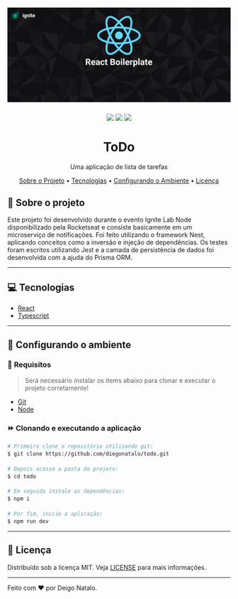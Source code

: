 <h1 align="center">
  <img alt="Logo" src="assets/readme-banner.jpg" alt="Exemplo">
</h1>

<p align="center">
  <img src="https://img.shields.io/badge/code_style-prettier-ff69b4.svg"/>
  <img src="https://img.shields.io/badge/commitizen-friendly-brightgreen.svg"/>
  <img src="https://img.shields.io/badge/license-MIT-blue" />
</p>

<h1 align="center">
    ToDo
</h1>
<p align="center">Uma aplicação de lista de tarefas</p>

<p align="center">
 <a href="#-sobre-o-projeto">Sobre o Projeto</a> •
 <a href="#-tecnologias">Tecnologias</a> •
 <a href="#-configurando-o-ambiente">Configurando o Ambiente</a> •
 <a href="#-licença">Licença</a>
</p>

## 📌 Sobre o projeto

Este projeto foi desenvolvido durante o evento Ignite Lab Node disponibilizado pela Rocketseat e consiste basicamente em um microserviço de notificações. Foi feito utilizando o framework Nest, aplicando conceitos como a inversão e injeção de dependências. Os testes foram escritos utilizando Jest e a camada de persistência de dados foi desenvolvida com a ajuda do Prisma ORM.

---

## 💻 Tecnologias

- [React](https://reactjs.org/)
- [Typescript](https://www.typescriptlang.org/)

---

## 🌱 Configurando o ambiente

### 🚧 **Requisitos**

> Será necessário instalar os items abaixo para clonar e executar o projeto corretamente!

- [Git](https://git-scm.com/)
- [Node](https://nodejs.org/)

### ⏩ **Clonando e executando a aplicação**

```bash
# Primeiro clone o repositório utilizando git:
$ git clone https://github.com/diegonatalo/todo.git

# Depois acesse a pasta do projeto:
$ cd todo

# Em seguida instale as dependências:
$ npm i

# Por fim, inicie a aplicação:
$ npm run dev
```

---

## 📜 Licença

Distribuído sob a licença MIT. Veja [LICENSE](LICENSE) para mais informações.

---

Feito com ❤️ por Deigo Natalo.
